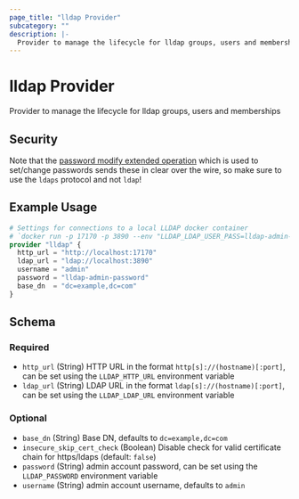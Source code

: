 ```yaml
---
page_title: "lldap Provider"
subcategory: ""
description: |-
  Provider to manage the lifecycle for lldap groups, users and memberships
---
```


# lldap Provider

Provider to manage the lifecycle for lldap groups, users and memberships

## Security

Note that the [password modify extended operation](https://datatracker.ietf.org/doc/html/rfc3062) which is used to set/change passwords sends these in clear over the wire, so make sure to use the `ldaps` protocol and not `ldap`!


## Example Usage

```terraform
# Settings for connections to a local LLDAP docker container
# `docker run -p 17170 -p 3890 --env "LLDAP_LDAP_USER_PASS=lldap-admin-password"`
provider "lldap" {
  http_url = "http://localhost:17170"
  ldap_url = "ldap://localhost:3890"
  username = "admin"
  password = "lldap-admin-password"
  base_dn  = "dc=example,dc=com"
}
```

<!-- schema generated by tfplugindocs -->
## Schema

### Required

- `http_url` (String) HTTP URL in the format `http[s]://(hostname)[:port]`, can be set using the `LLDAP_HTTP_URL` environment variable
- `ldap_url` (String) LDAP URL in the format `ldap[s]://(hostname)[:port]`, can be set using the `LLDAP_LDAP_URL` environment variable

### Optional

- `base_dn` (String) Base DN, defaults to `dc=example,dc=com`
- `insecure_skip_cert_check` (Boolean) Disable check for valid certificate chain for https/ldaps (default: `false`)
- `password` (String) admin account password, can be set using the `LLDAP_PASSWORD` environment variable
- `username` (String) admin account username, defaults to `admin`
